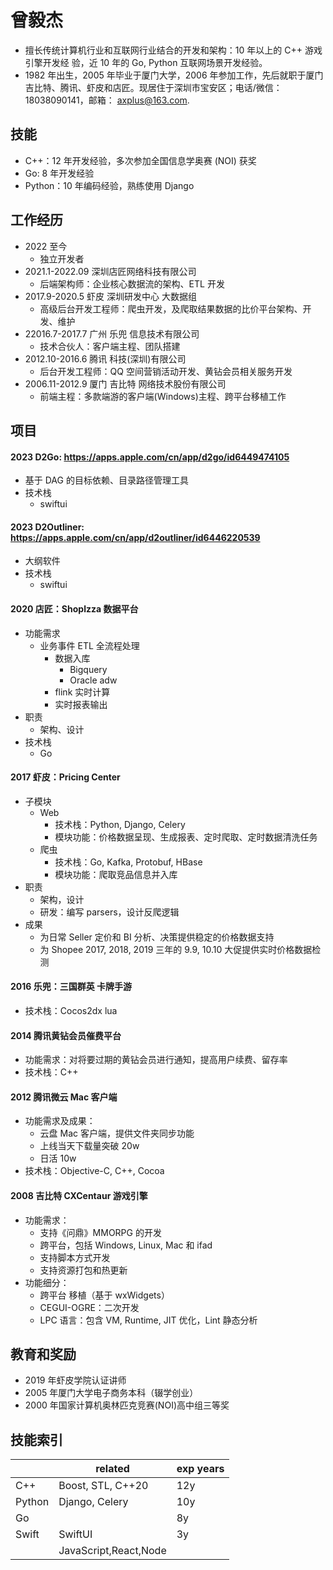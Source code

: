 # 曾毅杰

-   擅长传统计算机行业和互联网行业结合的开发和架构：10 年以上的 C++ 游戏引擎开发经 验，近 10 年的 Go, Python 互联网场景开发经验。
-   1982 年出生，2005 年毕业于厦门大学，2006 年参加工作，先后就职于厦门吉比特、腾讯、虾皮和店匠。现居住于深圳市宝安区；电话/微信：18038090141，邮箱： axplus@163.com.

## 技能

-   C++：12 年开发经验，多次参加全国信息学奥赛 (NOI) 获奖
-   Go: 8 年开发经验
-   Python：10 年编码经验，熟练使用 Django

## 工作经历

-   2022 至今
    -   独立开发者
-   2021.1-2022.09 深圳店匠网络科技有限公司
    -   后端架构师：企业核心数据流的架构、ETL 开发
-   2017.9-2020.5 虾皮 深圳研发中心 大数据组
    -   高级后台开发工程师：爬虫开发，及爬取结果数据的比价平台架构、开发、维护
-   22016.7-2017.7 广州 乐兜 信息技术有限公司
    -   技术合伙人：客户端主程、团队搭建
-   2012.10-2016.6 腾讯 科技(深圳)有限公司
    -   后台开发工程师：QQ 空间营销活动开发、黄钻会员相关服务开发
-   2006.11-2012.9 厦门 吉比特 网络技术股份有限公司
    -   前端主程：多款端游的客户端(Windows)主程、跨平台移植工作

## 项目

#### 2023 D2Go: https://apps.apple.com/cn/app/d2go/id6449474105

-   基于 DAG 的目标依赖、目录路径管理工具
-   技术栈
    -   swiftui

#### 2023 D2Outliner: https://apps.apple.com/cn/app/d2outliner/id6446220539

-   大纲软件
-   技术栈
    -   swiftui

#### 2020 店匠：Shoplzza 数据平台

-   功能需求
    -   业务事件 ETL 全流程处理
        -   数据入库
            -   Bigquery
            -   Oracle adw
        -   flink 实时计算
        -   实时报表输出
-   职责
    -   架构、设计
-   技术栈
    -   Go

#### 2017 虾皮：Pricing Center

-   子模块
    -   Web
        -   技术栈：Python, Django, Celery
        -   模块功能：价格数据呈现、生成报表、定时爬取、定时数据清洗任务
    -   爬虫
        -   技术栈：Go, Kafka, Protobuf, HBase
        -   模块功能：爬取竞品信息并入库
-   职责
    -   架构，设计
    -   研发：编写 parsers，设计反爬逻辑
-   成果
    -   为日常 Seller 定价和 BI 分析、决策提供稳定的价格数据支持
    -   为 Shopee 2017, 2018, 2019 三年的 9.9, 10.10 大促提供实时价格数据检测

#### 2016 乐兜：三国群英 卡牌手游

-   技术栈：Cocos2dx lua

#### 2014 腾讯黄钻会员催费平台

-   功能需求：对将要过期的黄钻会员进行通知，提高用户续费、留存率
-   技术栈：C++

#### 2012 腾讯微云 Mac 客户端

-   功能需求及成果：
    -   云盘 Mac 客户端，提供文件夹同步功能
    -   上线当天下载量突破 20w
    -   日活 10w
-   技术栈：Objective-C, C++, Cocoa

#### 2008 吉比特 CXCentaur 游戏引擎

-   功能需求：
    -   支持《问鼎》MMORPG 的开发
    -   跨平台，包括 Windows, Linux, Mac 和 ifad
    -   支持脚本方式开发
    -   支持资源打包和热更新
-   功能细分：
    -   跨平台 移植（基于 wxWidgets）
    -   CEGUI-OGRE：二次开发
    -   LPC 语言：包含 VM, Runtime, JIT 优化，Lint 静态分析

## 教育和奖励

-   2019 年虾皮学院认证讲师
-   2005 年厦门大学电子商务本科（辍学创业）
-   2000 年国家计算机奥林匹克竞赛(NOI)高中组三等奖

## 技能索引

|        | related               | exp years |
| ------ | --------------------- | --------- |
| C++    | Boost, STL, C++20     | 12y       |
| Python | Django, Celery        | 10y       |
| Go     |                       | 8y        |
| Swift  | SwiftUI               | 3y        |
|        | JavaScript,React,Node |           |
